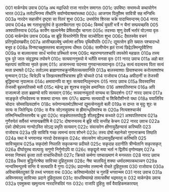 001	मार्कण्डेय उवाच
001a	अथ मद्राधिपो राजा नारदेन समागतः
001c	उपविष्टः सभामध्ये कथायोगेन भारत
002a	ततोऽभिगम्य तीर्थानि सर्वाण्येवाश्रमांस्तथा
002c	आजगाम पितुर्वेश्म सावित्री सह मन्त्रिभिः
003a	नारदेन सहासीनं दृष्ट्वा सा पितरं शुभा
003c	उभयोरेव शिरसा चक्रे पादाभिवन्दनम्
004	नारद उवाच
004a	क्व गताभूत्सुतेयं ते कुतश्चैवागता नृप
004c	किमर्थं युवतीं भर्त्रे न चैनां सम्प्रयच्छसि
005	अश्वपतिरुवाच
005a	कार्येण खल्वनेनैव प्रेषिताद्यैव चागता
005c	तदस्याः शृणु देवर्षे भर्तारं योऽनया वृतः
006	मार्कण्डेय उवाच
006a	सा ब्रूहि विस्तरेणेति पित्रा सञ्चोदिता शुभा
006c	दैवतस्येव वचनं प्रतिगृह्येदमब्रवीत्
007a	आसीच्छाल्वेषु धर्मात्मा क्षत्रियः पृथिवीपतिः
007c	द्युमत्सेन इति ख्यातः पश्चादन्धो बभूव ह
008a	विनष्टचक्षुषस्तस्य बालपुत्रस्य धीमतः
008c	सामीप्येन हृतं राज्यं छिद्रेऽस्मिन्पूर्ववैरिणा
009a	स बालवत्सया सार्धं भार्यया प्रस्थितो वनम्
009c	महारण्यगतश्चापि तपस्तेपे महाव्रतः
010a	तस्य पुत्रः पुरे जातः संवृद्धश्च तपोवने
010c	सत्यवाननुरूपो मे भर्तेति मनसा वृतः
011	नारद उवाच
011a	अहो बत महत्पापं सावित्र्या नृपते कृतम्
011c	अजानन्त्या यदनया गुणवान्सत्यवान्वृतः
012a	सत्यं वदत्यस्य पिता सत्यं माता प्रभाषते
012c	ततोऽस्य ब्राह्मणाश्चक्रुर्नामैतत्सत्यवानिति
013a	बालस्याश्वाः प्रियाश्चास्य करोत्यश्वांश्च मृन्मयान्
013c	चित्रेऽपि च लिखत्यश्वांश्चित्राश्व इति चोच्यते
014	राजोवाच
014a	अपीदानीं स तेजस्वी बुद्धिमान्वा नृपात्मजः
014c	क्षमावानपि वा शूरः सत्यवान्पितृनन्दनः
015	नारद उवाच
015a	विवस्वानिव तेजस्वी बृहस्पतिसमो मतौ
015c	महेन्द्र इव शूरश्च वसुधेव क्षमान्वितः
016	अश्वपतिरुवाच
016a	अपि राजात्मजो दाता ब्रह्मण्यो वापि सत्यवान्
016c	रूपवानप्युदारो वाप्यथ वा प्रियदर्शनः
017	नारद उवाच
017a	साङ्कृते रन्तिदेवस्य स शक्त्या दानतः समः
017c	ब्रह्मण्यः सत्यवादी च शिबिरौशीनरो यथा
018a	ययातिरिव चोदारः सोमवत्प्रियदर्शनः
018c	रूपेणान्यतमोऽश्विभ्यां द्युमत्सेनसुतो बली
019a	स दान्तः स मृदुः शूरः स सत्यः स जितेन्द्रियः
019c	स मैत्रः सोऽनसूयश्च स ह्रीमान्धृतिमांश्च सः
020a	नित्यशश्चार्जवं तस्मिन्स्थितिस्तस्यैव च ध्रुवा
020c	सङ्क्षेपतस्तपोवृद्धैः शीलवृद्धैश्च कथ्यते
021	अश्वपतिरुवाच
021a	गुणैरुपेतं सर्वैस्तं भगवन्प्रब्रवीषि मे
021c	दोषानप्यस्य मे ब्रूहि यदि सन्तीह केचन
022	नारद उवाच
022a	एको दोषोऽस्य नान्योऽस्ति सोऽद्य प्रभृति सत्यवान्
022c	संवत्सरेण क्षीणायुर्देहन्यासं करिष्यति
023	राजोवाच
023a	एहि सावित्रि गच्छ त्वमन्यं वरय शोभने
023c	तस्य दोषो महानेको गुणानाक्रम्य तिष्ठति
024a	यथा मे भगवानाह नारदो देवसत्कृतः
024c	संवत्सरेण सोऽल्पायुर्देहन्यासं करिष्यति
025	सावित्र्युवाच
025a	सकृदंशो निपतति सकृत्कन्या प्रदीयते
025c	सकृदाह ददानीति त्रीण्येतानि सकृत्सकृत्
026a	दीर्घायुरथ वाल्पायुः सगुणो निर्गुणोऽपि वा
026c	सकृद्वृतो मया भर्ता न द्वितीयं वृणोम्यहम्
027a	मनसा निश्चयं कृत्वा ततो वाचाभिधीयते
027c	क्रियते कर्मणा पश्चात्प्रमाणं मे मनस्ततः
028	नारद उवाच
028a	स्थिरा बुद्धिर्नरश्रेष्ठ सावित्र्या दुहितुस्तव
028c	नैषा चालयितुं शक्या धर्मादस्मात्कथञ्चन
029a	नान्यस्मिन्पुरुषे सन्ति ये सत्यवति वै गुणाः
029c	प्रदानमेव तस्मान्मे रोचते दुहितुस्तव
030	राजोवाच
030a	अविचार्यमेतदुक्तं हि तथ्यं भगवता वचः
030c	करिष्याम्येतदेवं च गुरुर्हि भगवान्मम
031	नारद उवाच
031a	अविघ्नमस्तु सावित्र्याः प्रदाने दुहितुस्तव
031c	साधयिष्यामहे तावत्सर्वेषां भद्रमस्तु वः
032	मार्कण्डेय उवाच
032a	एवमुक्त्वा खमुत्पत्य नारदस्त्रिदिवं गतः
032c	राजापि दुहितुः सर्वं वैवाहिकमकारयत्
